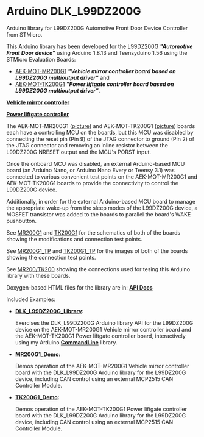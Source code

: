 # Arduino DLK_L99DZ200G
Arduino library for L99DZ200G Automotive Front Door Device Controller from STMicro.

This Arduino library has been developed for the 
[L99DZ200G](https://www.st.com/en/automotive-analog-and-power/l99dz200g.html)
**_"Automotive Front Door device"_** using Arduino 1.8.13 and Teensyduino 1.56 using
the STMicro Evaluation Boards:
- [AEK-MOT-MR200G1](https://www.st.com/en/evaluation-tools/aek-mot-mr200g1.html)
**_"Vehicle mirror controller board based on L99DZ200G multioutput driver"_** and
- [AEK-MOT-TK200G1](https://www.st.com/en/evaluation-tools/aek-mot-tk200g1.html)
**_"Power liftgate controller board based on L99DZ200G multioutput driver"_**.

**[Vehicle mirror controller](docs/AEK-MOT-MR200G1_Block.PNG)**

**[Power liftgate controller](docs/AEK-MOT-TK200G1_Diagram.png)**

The AEK-MOT-MR200G1 ([picture](docs/AEK-MOT-MR200G1.png)) and AEK-MOT-TK200G1
([picture](docs/AEK-MOT-TK200G1.png)) boards each have a controlling MCU on the boards,
but this MCU was disabled by connecting the reset pin (Pin 9) of the JTAG connector to
ground (Pin 2) of the JTAG connector and removing an inline resistor between the
L99DZ200G NRESET output and the MCU's PORST input.

Once the onboard MCU was disabled, an external Arduino-based MCU board (an Arduino Nano,
or Arduino Nano Every or Teensy 3.1) was connected to various convenient test points on the
AEK-MOT-MR200G1 and AEK-MOT-TK200G1 boards to provide the connectivity to control the
L99DZ200G device.

Additionally, in order for the external Arduino-based MCU board to manage the appropriate
wake-up from the sleep modes of the L99DZ200G device, a MOSFET transistor was added to the
boards to parallel the board's WAKE pushbutton.

See [MR200G1](docs/MR200G1_.S01.pdf) and [TK200G1](docs/TK200G1_.S01.pdf) for the schematics
of both of the boards showing the modifications and connection test points.

See [MR200G1_TP](docs/AEK-MOT-MR200G1_TP.png) and [TK200G1_TP](docs/AEK-MOT-TK200G1_TP.png)
for the images of both of the boards showing the connection test points.

See [MR200/TK200](docs/MR200_TK200-MCU%20Wiring.pdf) showing the connections used for tesing
this Arduino library with these boards.

Doxygen-based HTML files for the library are in: **[API Docs](docs/html/class_d_l_k___l99_d_z200_g.html)**

Included Examples:
 - **[DLK_L99DZ200G_Library](examples/DLK_L99DZ200G_Library):**
 
    Exercises the DLK_L99DZ200G Arduino library API for the L99DZ200G device on the AEK-MOT-MR200G1
    Vehicle mirror controller board and the AEK-MOT-TK200G1 Power liftgate controller board,
    interactively using my Arduino **[CommandLine](https://github.com/dlkeng/Arduino_CommandLine)** library.

 - **[MR200G1_Demo](examples/MR200G1_Demo):**
 
    Demos operation of the AEK-MOT-MR200G1 Vehicle mirror controller board with the
    DLK_L99DZ200G Arduino library for the L99DZ200G device, including CAN control
    using an external MCP2515 CAN Controller Module.

 - **[TK200G1_Demo](examples/TK200G1_Demo):**
 
    Demos operation of the AEK-MOT-TK200G1 Power liftgate controller board with the
    DLK_L99DZ200G Arduino library for the L99DZ200G device, including CAN control
    using an external MCP2515 CAN Controller Module.
 
